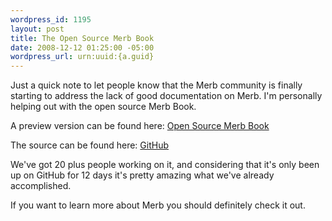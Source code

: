 ```yaml
--- 
wordpress_id: 1195
layout: post
title: The Open Source Merb Book
date: 2008-12-12 01:25:00 -05:00
wordpress_url: urn:uuid:{a.guid}
---
```

<p>Just a quick note to let people know that the Merb community is finally starting to address the lack of good documentation on Merb. I'm personally helping out with the open source Merb Book.</p>

<p>A preview version can be found here: <a href="http://book.merbist.com/">Open Source Merb Book</a></p>

<p>The source can be found here: <a href="http://github.com/mattetti/merb-book/tree/master">GitHub</a></p>

<p>We've got 20 plus people working on it, and considering that it's only been up on GitHub for 12 days it's pretty amazing what we've already accomplished.</p>

<p>If you want to learn more about Merb you should definitely check it out.</p>
